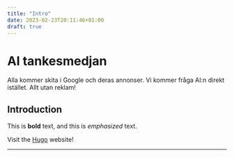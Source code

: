 ```yaml
---
title: "Intro"
date: 2023-02-23T20:11:46+01:00
draft: true
---
```

# AI tankesmedjan

Alla kommer skita i Google och deras annonser. Vi kommer fråga AI:n direkt istället. Allt utan reklam!

## Introduction

This is **bold** text, and this is *emphasized* text.

Visit the [Hugo](https://gohugo.io) website!

---

